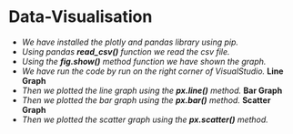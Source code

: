 # Data-Visualisation
  * *We have installed the plotly and pandas library using pip.*
  * *Using pandas **read_csv()** function we read the csv file.*
  * *Using the **fig.show()** method function we have shown the graph.*
  * *We have run the code by run on the right corner of VisualStudio.*
**Line Graph**
  * *Then we plotted the line graph using the **px.line()** method.*
**Bar Graph**
  * *Then we plotted the bar graph using the **px.bar()** method.*
**Scatter Graph**
  * *Then we plotted the scatter graph using the **px.scatter()** method.*
